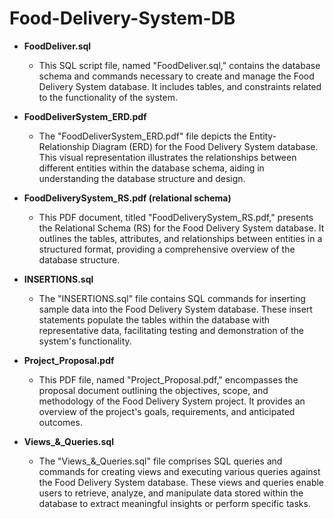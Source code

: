 # Food-Delivery-System-DB

- **FoodDeliver.sql**
  - This SQL script file, named "FoodDeliver.sql," contains the database schema and commands necessary to create and manage the Food Delivery System database. It includes tables, and constraints related to the functionality of the system.

- **FoodDeliverSystem_ERD.pdf**
  - The "FoodDeliverSystem_ERD.pdf" file depicts the Entity-Relationship Diagram (ERD) for the Food Delivery System database. This visual representation illustrates the relationships between different entities within the database schema, aiding in understanding the database structure and design.

- **FoodDeliverySystem_RS.pdf (relational schema)**
  - This PDF document, titled "FoodDeliverySystem_RS.pdf," presents the Relational Schema (RS) for the Food Delivery System database. It outlines the tables, attributes, and relationships between entities in a structured format, providing a comprehensive overview of the database structure.

- **INSERTIONS.sql**
  - The "INSERTIONS.sql" file contains SQL commands for inserting sample data into the Food Delivery System database. These insert statements populate the tables within the database with representative data, facilitating testing and demonstration of the system's functionality.

- **Project_Proposal.pdf**
  - This PDF file, named "Project_Proposal.pdf," encompasses the proposal document outlining the objectives, scope, and methodology of the Food Delivery System project. It provides an overview of the project's goals, requirements, and anticipated outcomes.

- **Views_&_Queries.sql**
  - The "Views_&_Queries.sql" file comprises SQL queries and commands for creating views and executing various queries against the Food Delivery System database. These views and queries enable users to retrieve, analyze, and manipulate data stored within the database to extract meaningful insights or perform specific tasks.
